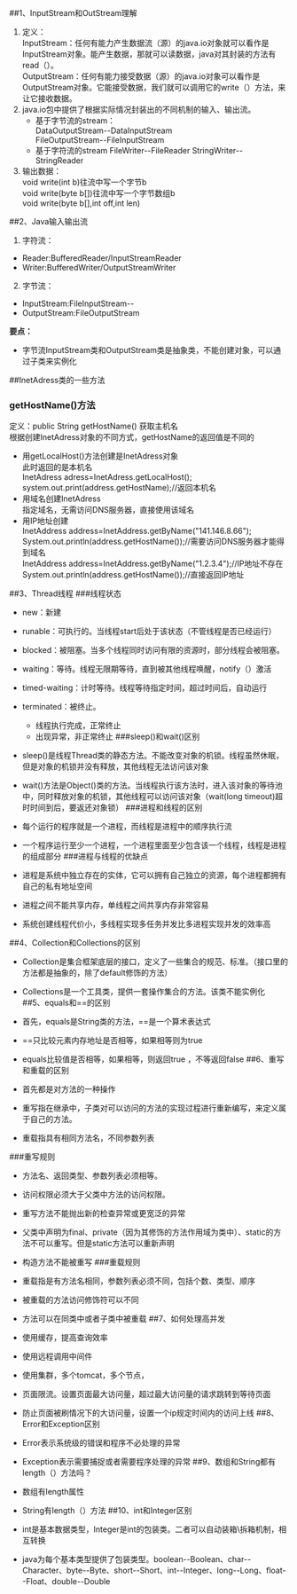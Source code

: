 ##1、InputStream和OutStream理解  
1. 定义：  
   InputStream：任何有能力产生数据流（源）的java.io对象就可以看作是InputStream对象。能产生数据，那就可以读数据，java对其封装的方法有read（）。  
   OutputStream：任何有能力接受数据（源）的java.io对象可以看作是OutputStream对象。它能接受数据，我们就可以调用它的write（）方法，来让它接收数据。
2. java.io包中提供了根据实际情况封装出的不同机制的输入、输出流。  
   * 基于字节流的stream：  
     DataOutputStream--DataInputStream  
     FileOutputStream--FileInputStream
   * 基于字符流的stream
     FileWriter--FileReader
     StringWriter--StringReader
3. 输出数据：  
   void write(int b)往流中写一个字节b  
   void write(byte b[])往流中写一个字节数组b  
   void write(byte b[],int off,int len)
   
##2、Java输入输出流
1. 字符流：
  * Reader:BufferedReader/InputStreamReader
  * Writer:BufferedWriter/OutputStreamWriter
2. 字节流：
  * InputStream:FileInputStream--
  * OutputStream:FileOutputStream

**要点：**

* 字节流InputStream类和OutputStream类是抽象类，不能创建对象，可以通过子类来实例化


##InetAdress类的一些方法
### getHostName()方法
定义：public String getHostName() 获取主机名   
根据创建InetAdress对象的不同方式，getHostName的返回值是不同的

 * 用getLocalHost()方法创建是InetAdress对象  
   此时返回的是本机名  
   InetAdress adress=InetAdress.getLocalHost();  
   system.out.print(address.getHostName);//返回本机名
 * 用域名创建InetAdress  
   指定域名，无需访问DNS服务器，直接使用该域名 
 * 用IP地址创建  
   InetAddress address=InetAddress.getByName("141.146.8.66");    
   System.out.println(address.getHostName());//需要访问DNS服务器才能得到域名  
   InetAddress address=InetAddress.getByName("1.2.3.4");//IP地址不存在  
   System.out.println(address.getHostName());//直接返回IP地址 
   
 
##3、Thread线程
###线程状态

* new：新建
* runable：可执行的。当线程start后处于该状态（不管线程是否已经运行）
* blocked：被阻塞。当多个线程同时访问有限的资源时，部分线程会被阻塞。
* waiting：等待。线程无限期等待，直到被其他线程唤醒，notify（）激活
* timed-waiting：计时等待。线程等待指定时间，超过时间后，自动运行
* terminated：被终止。
  * 线程执行完成，正常终止
  * 出现异常，非正常终止
###sleep()和wait()区别

*  sleep()是线程Thread类的静态方法。不能改变对象的机锁。线程虽然休眠，但是对象的机锁并没有释放，其他线程无法访问该对象
*  wait()方法是Object()类的方法。当线程执行该方法时，进入该对象的等待池中，同时释放对象的机锁，其他线程可以访问该对象（wait(long timeout)超时时间到后，要返还对象锁）
###进程和线程的区别

* 每个运行的程序就是一个进程，而线程是进程中的顺序执行流
*  一个程序运行至少一个进程，一个进程里面至少包含该一个线程，线程是进程的组成部分
###进程与线程的优缺点

* 进程是系统中独立存在的实体，它可以拥有自己独立的资源，每个进程都拥有自己的私有地址空间
* 进程之间不能共享内存，单线程之间共享内存非常容易
* 系统创建线程代价小，多线程实现多任务并发比多进程实现并发的效率高

##4、Collection和Collections的区别

* Collection是集合框架底层的接口，定义了一些集合的规范、标准。（接口里的方法都是抽象的，除了default修饰的方法）
* Collections是一个工具类，提供一套操作集合的方法。该类不能实例化
##5、equals和==的区别

* 首先，equals是String类的方法，==是一个算术表达式
* ==只比较元素内存地址是否相等，如果相等则为true
* equals比较值是否相等，如果相等，则返回true ，不等返回false
##6、重写和重载的区别

* 首先都是对方法的一种操作
* 重写指在继承中，子类对可以访问的方法的实现过程进行重新编写，来定义属于自己的方法。
* 重载指具有相同方法名，不同参数列表

###重写规则
* 方法名、返回类型、参数列表必须相等。
* 访问权限必须大于父类中方法的访问权限。
* 重写方法不能抛出新的检查异常或更宽泛的异常
* 父类中声明为final、private（因为其修饰的方法作用域为类中）、static的方法不可以重写。但是static方法可以重新声明
* 构造方法不能被重写
###重载规则
* 重载指是有方法名相同，参数列表必须不同，包括个数、类型、顺序
* 被重载的方法访问修饰符可以不同
* 方法可以在同类中或者子类中被重载
##7、如何处理高并发

* 使用缓存，提高查询效率
* 使用远程调用中间件
* 使用集群，多个tomcat，多个节点，
* 页面限流。设置页面最大访问量，超过最大访问量的请求跳转到等待页面
* 防止页面被刷情况下的大访问量，设置一个ip规定时间内的访问上线
##8、Error和Exception区别

* Error表示系统级的错误和程序不必处理的异常
* Exception表示需要捕捉或者需要程序处理的异常
##9、数组和String都有length（）方法吗？

* 数组有length属性
* String有length（）方法
##10、int和Integer区别

* int是基本数据类型，Integer是int的包装类。二者可以自动装箱\拆箱机制，相互转换
* java为每个基本类型提供了包装类型。boolean--Boolean、char--Character、byte--Byte、short--Short、int--Integer、long--Long、float--Float、double--Double
